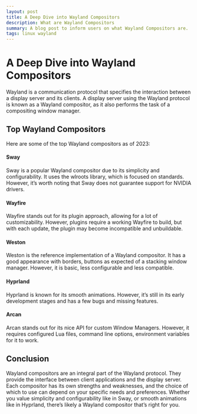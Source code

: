 ```yaml
---
layout: post
title: A Deep Dive into Wayland Compositors
description: What are Wayland Compositors
summary: A blog post to inform users on what Wayland Compositors are.
tags: linux wayland
---
```


# A Deep Dive into Wayland Compositors
Wayland is a communication protocol that specifies the interaction between a display server and its clients. A display server using the Wayland protocol is known as a Wayland compositor, as it also performs the task of a compositing window manager.

## Top Wayland Compositors
Here are some of the top Wayland compositors as of 2023:

#### Sway
Sway is a popular Wayland compositor due to its simplicity and configurability. It uses the wlroots library, which is focused on standards. However, it’s worth noting that Sway does not guarantee support for NVIDIA drivers.

#### Wayfire
Wayfire stands out for its plugin approach, allowing for a lot of customizability. However, plugins require a working Wayfire to build, but with each update, the plugin may become incompatible and unbuildable.

#### Weston
Weston is the reference implementation of a Wayland compositor. It has a good appearance with borders, buttons as expected of a stacking window manager. However, it is basic, less configurable and less compatible.

#### Hyprland
Hyprland is known for its smooth animations. However, it’s still in its early development stages and has a few bugs and missing features.

#### Arcan
Arcan stands out for its nice API for custom Window Managers. However, it requires configured Lua files, command line options, environment variables for it to work.

## Conclusion
Wayland compositors are an integral part of the Wayland protocol. They provide the interface between client applications and the display server. Each compositor has its own strengths and weaknesses, and the choice of which to use can depend on your specific needs and preferences. Whether you value simplicity and configurability like in Sway, or smooth animations like in Hyprland, there’s likely a Wayland compositor that’s right for you.

